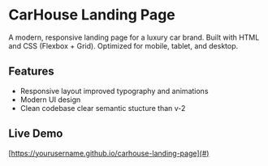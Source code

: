 # CarHouse Landing Page

A modern, responsive landing page for a luxury car brand. Built with HTML and CSS (Flexbox + Grid). Optimized for mobile, tablet, and desktop.

## Features

- Responsive layout  improved typography and animations 
- Modern UI design 
- Clean codebase clear semantic stucture than v-2 


## Live Demo

[https://yourusername.github.io/carhouse-landing-page](#)



